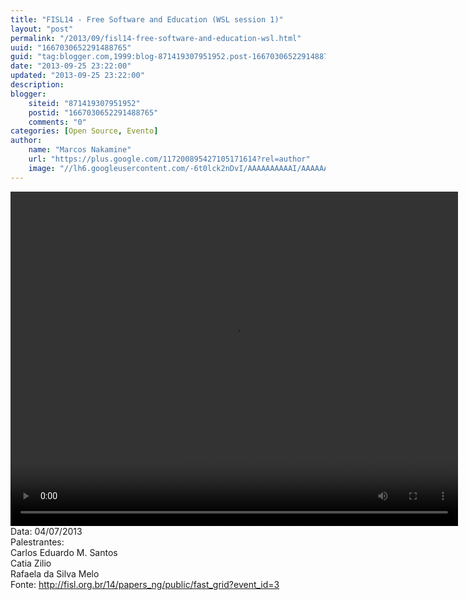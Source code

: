```yaml
---
title: "FISL14 - Free Software and Education (WSL session 1)"
layout: "post"
permalink: "/2013/09/fisl14-free-software-and-education-wsl.html"
uuid: "1667030652291488765"
guid: "tag:blogger.com,1999:blog-871419307951952.post-1667030652291488765"
date: "2013-09-25 23:22:00"
updated: "2013-09-25 23:22:00"
description: 
blogger:
    siteid: "871419307951952"
    postid: "1667030652291488765"
    comments: "0"
categories: [Open Source, Evento]
author: 
    name: "Marcos Nakamine"
    url: "https://plus.google.com/117200895427105171614?rel=author"
    image: "//lh6.googleusercontent.com/-6t0lck2nDvI/AAAAAAAAAAI/AAAAAAAAOBw/_9ON3AiIr48/s32-c/photo.jpg"
---
```


<div class="css-full-post-content js-full-post-content">
<video controls="" height="535" width="716"><source src="http://hemingway.softwarelivre.org/fisl14/high/40a/sala40a-high-201307041315.ogg" type="video/ogg"></source>Your browser does not support the video tag.</video>Data: 04/07/2013<br>Palestrantes: <br>Carlos Eduardo M. Santos<br>Catia Zilio<br>Rafaela da Silva Melo<br>Fonte: <a href="http://fisl.org.br/14/papers_ng/public/fast_grid?event_id=3">http://fisl.org.br/14/papers_ng/public/fast_grid?event_id=3</a>
</div>